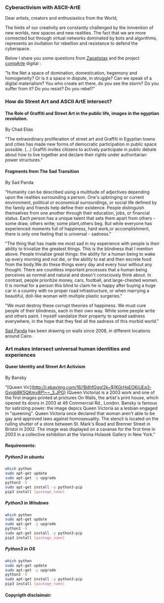 ### Cyberactivism with ASCII-ArtE

Dear artists, creators and enthusiastics from the World,

The limits of our creativity are constantly challenged by the innvention of new worlds, new spaces and new realities. The fact that we are more connected but through virtual networks dominated by bots and algorithms, represents an invitation for rebellion and resistance to defend the cyberspace.

Below I share you some questions from [Zapatistas](http://enlacezapatista.ezln.org.mx/2017/07/15/art-resistance-and-rebellion-on-the-net/) and the project [compArte](http://comparte.digital) digital :

"Is the Net a space of domination, domestication, hegemony and homogeneity? Or is it a space in dispute, in struggle? Can we speak of a digital materialism? You who create art there, do you see the storm? Do you suffer from it? Do you resist? Do you rebel?" 

### How do Street Art and ASCII ArtE intersect?

#### The Role of Graffiti and Street Art in the public life, images in the egyptian revolution.

By Chad Elias

"The extraordinary proliferation of street art and  Graffiti
in Egyptian towns and cities has made new forms of democratic 
participation in public space possible. (...) Graffiti invites
citizens to actively participate in public debate about how to live 
together and declare their rights under authoritarian power 
structures."


#### Fragments from The Sad Transition
By Sad Panda

"Humanity can be described  using a multitude of adjectives depending 
upon the realities surrounding a person. One's upbringing or current
environment, political or economical surroundings, or social
life defined by the family and friends help define their existence.
People distinguish themselves from one another through their education,
jobs, or financial status. Each person has a unique talent that sets
them apart from others - some draw, others write; some plant,others beg.
But while everyone has experienced moments full of happiness, hard work,or
accomplishment, there is only one feeling that is universal - sadness."


"The thing that has made me most sad in my experience with people
is their ability to trivialize the greatest things. This is the
blindness that I mention above. People trivialize great things: the
ability for a human being to wake up every morning and not die,
or the ability to eat and then excrete food from the body.We do
these things every day and every hour without any thought. There are
countless important processes that a human being perceives as normal
and natural and doesn't consciously think about. In contrast, people
prioritize money, cars, football, and large-chested women. It is normal for 
a person this blind to claim he is happy after buying a huge car in a country 
with no proper road infrastructure, or when marrying a beautiful, doll-like
woman with multiple plastic surgeries."

"We must destroy these corrupt theories of happiness. We must cure people
of their blindness, each in their own way. While some people write and 
others paint. I myself vandalize their property to spread sadness everywhere,
in the hope that they feel all the sadness of this morbid world."

[Sad Panda](https://www.facebookcorewwwi.onion/sadpandaa/) has been drawing on walls since 2008, in different locations around
Cairo.


### Art makes intersect universal human identities and experiences

#### Queer Identity and Street Art Activism 
By Bansky

"[Queen Vic](http://i.ebayimg.com/16/!BdhfGgg!2k~$(KGrHqEOKjUEq3-GyigbBK5QKmv8P!~~_3.JPG) (Queen Victoria) is a 2003 work and one of the
first images printed at prictures On Walls, the artist's print 
house, which opened its doors in 2003 at 46 Commercial Rd., London.
Bansky is famous for satirizing power: the image depics Queen
Victoria as a lesbian engaged in "queening". Queen Victoria
once declared that woman aren't able to be gay and approved laws
against homosexuality. The stencil is located on the rulling 
shutter of a store between St. Mark's Road and Brenner Street in 
Bristol in 2002. The image was displayed on a cavanas for the first
time in 2003 in a collective exhibition at the Vanina Holasek Gallery 
in New York."

#### Requirements:

##### Python3 in ubuntu

``` bash
which python 
sudo apt-get update
sudo apt-get -y upgrade
python3 -V
sudo apt-get install -y python3-pip
pip3 install [package_name]

```

##### Python3 in Windows

``` bash
which python 
sudo apt-get update
sudo apt-get -y upgrade
python3 -V
sudo apt-get install -y python3-pip
pip3 install [package_name]
```
##### Python3 in OS

``` bash
which python 
sudo apt-get update
sudo apt-get -y upgrade
python3 -V
sudo apt-get install -y python3-pip
pip3 install [package_name]
```

#### Copyrigth disclaimair:
